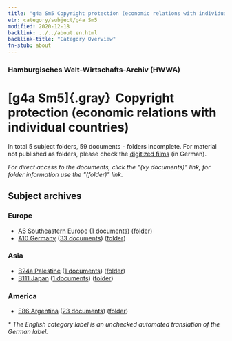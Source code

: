 ```yaml
---
title: "g4a Sm5 Copyright protection (economic relations with individual countries)"
etr: category/subject/g4a Sm5
modified: 2020-12-18
backlink: ../../about.en.html
backlink-title: "Category Overview"
fn-stub: about
---
```


### Hamburgisches Welt-Wirtschafts-Archiv (HWWA)
# [g4a Sm5]{.gray}&#8201; Copyright protection (economic relations with individual countries)&#160; 





In total 5 subject folders, 59 documents - folders incomplete.
For material not published as folders, please check the [digitized films](/film/h1_sh) (in German).

_For direct access to the documents, click the "(xy documents)" link, for folder information use the "(folder)" link._

## Subject archives



### Europe

- [A6 Southeastern Europe](../../../geo/about.en.html#A6) (<a href="https://dfg-viewer.de/show/?tx_dlf[id]=https://pm20.zbw.eu/mets/sh/1409xx/140900/1445xx/144536/public.mets.en.xml" target="_blank">1 documents</a>) ([folder](http://purl.org/pressemappe20/folder/sh/140900,144536))
- [A10 Germany](../../../geo/about.en.html#A10) (<a href="https://dfg-viewer.de/show/?tx_dlf[id]=https://pm20.zbw.eu/mets/sh/1261xx/126128/1445xx/144536/public.mets.en.xml" target="_blank">33 documents</a>) ([folder](http://purl.org/pressemappe20/folder/sh/126128,144536))

### Asia

- [B24a Palestine](../../../geo/about.en.html#B24a) (<a href="https://dfg-viewer.de/show/?tx_dlf[id]=https://pm20.zbw.eu/mets/sh/1411xx/141115/1445xx/144536/public.mets.en.xml" target="_blank">1 documents</a>) ([folder](http://purl.org/pressemappe20/folder/sh/141115,144536))
- [B111 Japan](../../../geo/about.en.html#B111) (<a href="https://dfg-viewer.de/show/?tx_dlf[id]=https://pm20.zbw.eu/mets/sh/1412xx/141272/1445xx/144536/public.mets.en.xml" target="_blank">1 documents</a>) ([folder](http://purl.org/pressemappe20/folder/sh/141272,144536))

### America

- [E86 Argentina](../../../geo/about.en.html#E86) (<a href="https://dfg-viewer.de/show/?tx_dlf[id]=https://pm20.zbw.eu/mets/sh/1416xx/141692/1445xx/144536/public.mets.en.xml" target="_blank">23 documents</a>) ([folder](http://purl.org/pressemappe20/folder/sh/141692,144536))


_* The English category label is an unchecked automated translation of the German label._


